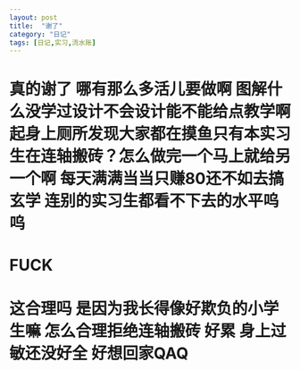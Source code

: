 ```yaml
---
layout: post
title:  "谢了"
category: "日记"
tags: [日记,实习,流水账]
---
```


# 真的谢了 哪有那么多活儿要做啊 图解什么没学过设计不会设计能不能给点教学啊 起身上厕所发现大家都在摸鱼只有本实习生在连轴搬砖？怎么做完一个马上就给另一个啊 每天满满当当只赚80还不如去搞玄学 连别的实习生都看不下去的水平呜呜

# FUCK 
# 这合理吗 是因为我长得像好欺负的小学生嘛 怎么合理拒绝连轴搬砖 好累 身上过敏还没好全 好想回家QAQ